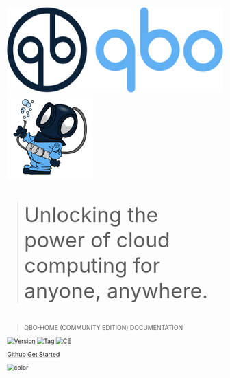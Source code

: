 <p float="left">
  <img src="img/qbo_250x150.svg" height="200" />
  <img src="img/vintage_diver_dark_badge.svg" height="200" /> 
</p>    

<!-- [![Tag](https://img.shields.io/badge/version-v1.0.0-black)](https://github.com/alexeadem/qbo-docs/tags) -->



> <p style="font-size: 3rem; line-height: normal;"> Unlocking the power of cloud computing for anyone, anywhere. </p> <!-- TODO: Replace with your description -->

>  QBO-HOME (COMMUNITY EDITION) DOCUMENTATION

[![Version](https://img.shields.io/badge/qbo-home-blue)](https://github.com/alexeadem/qbo-docs/blob/main/LICENSE)
[![Tag](https://img.shields.io/badge/dev-4.3.2--49c0db762-black)](https://github.com/alexeadem/qbo-docs/tags)
[![CE](https://img.shields.io/badge/community_edition-CE-lightblue)](https://github.com/alexeadem/qbo-docs/tags)


[Github](https://github.com/alexeadem/qbo-home) <!-- TODO: Remove on your copy of this template.-->
[Get Started](?id=what-is-qbo) <!-- TODO: Use ID of your homepage heading -->

<!-- ![License](img/vintage_diver_dark_badge_1.svg) -->

<!-- TODO: Set your background color or image. -->
![color](#fff)
